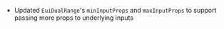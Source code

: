 - Updated `EuiDualRange`'s `minInputProps` and `maxInputProps` to support passing more props to underlying inputs

